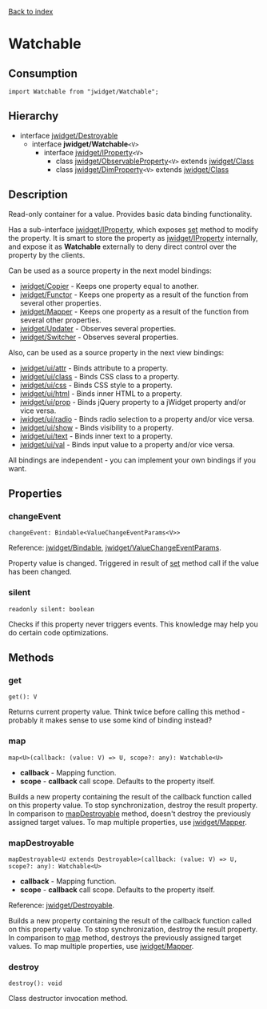 [Back to index](../README.md)

# Watchable

## Consumption

	import Watchable from "jwidget/Watchable";

## Hierarchy

* interface [jwidget/Destroyable](Destroyable.md)
	* interface **jwidget/Watchable**`<V>`
		* interface [jwidget/IProperty](IProperty.md)`<V>`
			* class [jwidget/ObservableProperty](ObservableProperty.md)`<V>` extends [jwidget/Class](Class.md)
			* class [jwidget/DimProperty](DimProperty.md)`<V>` extends [jwidget/Class](Class.md)

## Description

Read-only container for a value. Provides basic data binding functionality.

Has a sub-interface [jwidget/IProperty](IProperty.md), which exposes [set](#IProperty.md#set) method to modify the property. It is smart to store the property as [jwidget/IProperty](IProperty.md) internally, and expose it as **Watchable** externally to deny direct control over the property by the clients.

Can be used as a source property in the next model bindings:

- [jwidget/Copier](Copier.md) - Keeps one property equal to another.
- [jwidget/Functor](Functor.md) - Keeps one property as a result of the function from several other properties.
- [jwidget/Mapper](Mapper.md) - Keeps one property as a result of the function from several other properties.
- [jwidget/Updater](Updater.md) - Observes several properties.
- [jwidget/Switcher](Switcher.md) - Observes several properties.

Also, can be used as a source property in the next view bindings:

- [jwidget/ui/attr](ui/attr.md) - Binds attribute to a property.
- [jwidget/ui/class](ui/class.md) - Binds CSS class to a property.
- [jwidget/ui/css](ui/css.md) - Binds CSS style to a property.
- [jwidget/ui/html](ui/html.md) - Binds inner HTML to a property.
- [jwidget/ui/prop](ui/prop.md) - Binds jQuery property to a jWidget property and/or vice versa.
- [jwidget/ui/radio](ui/radio.md) - Binds radio selection to a property and/or vice versa.
- [jwidget/ui/show](ui/show.md) - Binds visibility to a property.
- [jwidget/ui/text](ui/text.md) - Binds inner text to a property.
- [jwidget/ui/val](ui/val.md) - Binds input value to a property and/or vice versa.

All bindings are independent - you can implement your own bindings if you want.

## Properties

### changeEvent

	changeEvent: Bindable<ValueChangeEventParams<V>>

Reference: [jwidget/Bindable](Bindable.md), [jwidget/ValueChangeEventParams](ValueChangeEventParams.md).

Property value is changed. Triggered in result of [set](ObservableProperty.md#set) method call if the value has been changed.

### silent

	readonly silent: boolean

Checks if this property never triggers events. This knowledge may help you do certain code optimizations.

## Methods

### get

	get(): V

Returns current property value. Think twice before calling this method - probably it makes sense to use some kind of binding instead?

### map

	map<U>(callback: (value: V) => U, scope?: any): Watchable<U>

* **callback** - Mapping function.
* **scope** - **callback** call scope. Defaults to the property itself.

Builds a new property containing the result of the callback function called on this property value. To stop synchronization, destroy the result property. In comparison to [mapDestroyable](#mapdestroyable) method, doesn't destroy the previously assigned target values. To map multiple properties, use [jwidget/Mapper](Mapper.md).

### mapDestroyable

	mapDestroyable<U extends Destroyable>(callback: (value: V) => U, scope?: any): Watchable<U>

* **callback** - Mapping function.
* **scope** - **callback** call scope. Defaults to the property itself.

Reference: [jwidget/Destroyable](Destroyable.md).

Builds a new property containing the result of the callback function called on this property value. To stop synchronization, destroy the result property. In comparison to [map](#map) method, destroys the previously assigned target values. To map multiple properties, use [jwidget/Mapper](Mapper.md).

### destroy

	destroy(): void

Class destructor invocation method.
